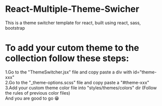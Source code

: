 # React-Multiple-Theme-Swicher
This is a theme switcher template for react, built using react, sass, bootstrap

# To add your cutom theme to the collection follow these steps:
1.Go to the "ThemeSwitcher.jsx" file and copy paste a div
with id="theme-xxx"
<br />
2.Go to the "_theme-options.scss" file and copy paste a
"#theme-xxx"
<br />
3.Add your custom theme color file into "styles/themes/colors"
dir (Follow the rules of previous color files)
<br />
And you are good to go 😁
